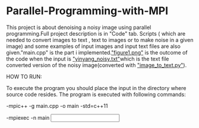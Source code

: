 # Parallel-Programming-with-MPI

This project is about denoising a noisy image using parallel programming.Full project description is in "Code" tab.
Scripts ( which are needed to convert images to text , text to images or to make noise in a given image) and some examples of input images and input text files are also given."main.cpp" is the part i implemented.["figure1.png"](https://github.com/muhammed-kaya-2016400234/Parallel-Programming-with-MPI/blob/master/figure_1.png) is the outcome of the code when the input is ["yinyang_noisy.txt"](https://github.com/muhammed-kaya-2016400234/Parallel-Programming-with-MPI/blob/master/input-output/yinyang_noisy.txt)which is the text file converted version of the noisy image(converted with ["image_to_text.py"](https://github.com/muhammed-kaya-2016400234/Parallel-Programming-with-MPI/blob/master/scripts/image_to_text.py)).



HOW TO RUN:

To execute the program you should place the input in the directory where source code resides.
The program is executed with following commands:

-mpic++ -g main.cpp -o main -std=c++11

-mpiexec -n <number of processor> main <input file> <output file> <beta value> <pi value>


  
  
